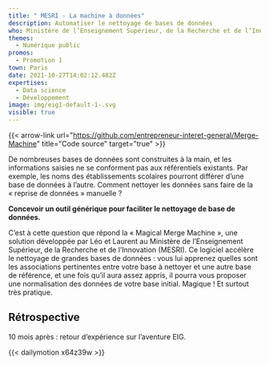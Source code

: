 ```yaml
---
title: " MESRI - La machine à données"
description: Automatiser le nettoyage de bases de données
who: Ministère de l’Enseignement Supérieur, de la Recherche et de l’Innovation
themes:
  - Numérique public
promos:
  - Promotion 1
town: Paris
date: 2021-10-27T14:02:12.482Z
expertises:
  - Data science
  - Développement
image: img/eig1-default-1-.svg
visible: true
---
```


{{< arrow-link url="https://github.com/entrepreneur-interet-general/Merge-Machine" title="Code source" target="true" >}}

De nombreuses bases de données sont construites à la main, et les informations saisies ne se conforment pas aux référentiels existants. Par exemple, les noms des établissements scolaires pourront différer d’une base de données à l’autre. Comment nettoyer les données sans faire de la « reprise de données » manuelle ?

**Concevoir un outil générique pour faciliter le nettoyage de base de données.**

C’est à cette question que répond la « Magical Merge Machine », une solution développée par Léo et Laurent au Ministère de l’Enseignement Supérieur, de la Recherche et de l’Innovation (MESRI). Ce logiciel accélère le nettoyage de grandes bases de données : vous lui apprenez quelles sont les associations pertinentes entre votre base à nettoyer et une autre base de référence, et une fois qu’il aura assez appris, il pourra vous proposer une normalisation des données de votre base initial. Magique ! Et surtout très pratique.

## Rétrospective

10 mois après : retour d’expérience sur l’aventure EIG.

{{< dailymotion x64z39w >}}
